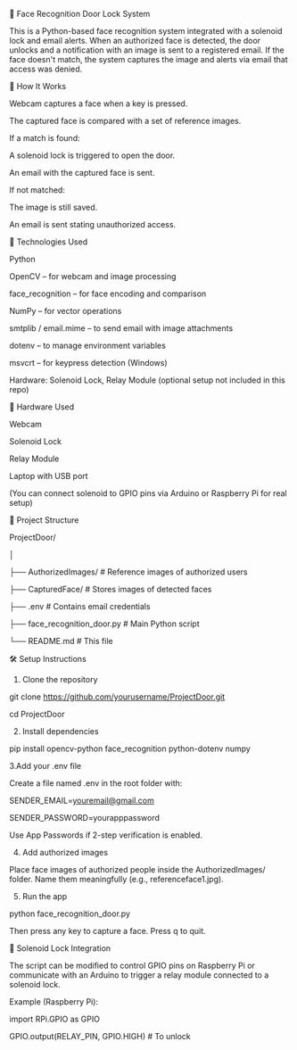 🔐 Face Recognition Door Lock System

This is a Python-based face recognition system integrated with a solenoid lock and email alerts.
When an authorized face is detected, the door unlocks and a notification with an image is sent to a registered email. 
If the face doesn't match, the system captures the image and alerts via email that access was denied.


📸 How It Works

Webcam captures a face when a key is pressed.

The captured face is compared with a set of reference images.

If a match is found:

A solenoid lock is triggered to open the door.

An email with the captured face is sent.

If not matched:

The image is still saved.

An email is sent stating unauthorized access.


🧠 Technologies Used

Python

OpenCV – for webcam and image processing

face_recognition – for face encoding and comparison

NumPy – for vector operations

smtplib / email.mime – to send email with image attachments

dotenv – to manage environment variables

msvcrt – for keypress detection (Windows)

Hardware: Solenoid Lock, Relay Module (optional setup not included in this repo)


🧰 Hardware Used

Webcam

Solenoid Lock

Relay Module

Laptop with USB port

(You can connect solenoid to GPIO pins via Arduino or Raspberry Pi for real setup)


📂 Project Structure

ProjectDoor/

│

├── AuthorizedImages/        # Reference images of authorized users

├── CapturedFace/            # Stores images of detected faces

├── .env                     # Contains email credentials

├── face_recognition_door.py # Main Python script

└── README.md                # This file


🛠️ Setup Instructions

1. Clone the repository

git clone https://github.com/yourusername/ProjectDoor.git

cd ProjectDoor

2. Install dependencies

pip install opencv-python face_recognition python-dotenv numpy

3.Add your .env file

Create a file named .env in the root folder with:

SENDER_EMAIL=youremail@gmail.com

SENDER_PASSWORD=yourapppassword

Use App Passwords if 2-step verification is enabled.

4. Add authorized images

Place face images of authorized people inside the AuthorizedImages/ folder. Name them meaningfully (e.g., referenceface1.jpg).

5. Run the app

python face_recognition_door.py

Then press any key to capture a face. Press q to quit.


🔐 Solenoid Lock Integration

The script can be modified to control GPIO pins on Raspberry Pi or communicate with an Arduino to trigger a relay module connected to a solenoid lock.

Example (Raspberry Pi):

import RPi.GPIO as GPIO

GPIO.output(RELAY_PIN, GPIO.HIGH)  # To unlock

